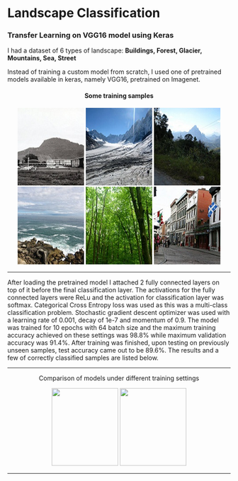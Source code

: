 # Landscape Classification
<h3> Transfer Learning on VGG16 model using Keras </h3>

I had a dataset of 6 types of landscape: <b>Buildings, Forest, Glacier, Mountains, Sea, Street</b>

Instead of training a custom model from scratch, I used one of pretrained models available in keras, namely VGG16, pretrained on Imagenet.

<h4><p align="center">Some training samples</p></h4>

<p align="center">
  <img width="150" height="175" src='https://github.com/mhassan93/landscape-classification-TL/blob/main/Images/0.jpg'/>
  <img width="150" height="175" src='https://github.com/mhassan93/landscape-classification-TL/blob/main/Images/10.jpg'/>
  <img width="150" height="175" src='https://github.com/mhassan93/landscape-classification-TL/blob/main/Images/16.jpg'/>
  <img width="150" height="175" src='https://github.com/mhassan93/landscape-classification-TL/blob/main/Images/7.jpg'/>
  <img width="150" height="175" src='https://github.com/mhassan93/landscape-classification-TL/blob/main/Images/8.jpg'/>
  <img width="150" height="175" src='https://github.com/mhassan93/landscape-classification-TL/blob/main/Images/9.jpg'/>
</p>


<hr>
After loading the pretrained model I attached 2 fully connected layers on top of it before the final classification layer. The activations for the fully connected layers were ReLu and the activation for classification layer was softmax. Categorical Cross Entropy loss was used as this was a multi-class classification problem. Stochastic gradient descent optimizer was used with a learning rate of 0.001, decay of 1e-7 and momentum of 0.9. The model was trained for 10 epochs with 64 batch size and the maximum training accuracy achieved on these settings was 98.8% while maximum validation accuracy was 91.4%. After training was finished, upon testing on previously unseen samples, test accuracy came out to be 89.6%. The results and a few of correctly classified samples are listed below.

<hr>
<p align = "center">Comparison of models under different training settings</p>
<p align="center">
  <img width="150" height="175" src='https://github.com/mhassan93/landscape-classification-TL/blob/main/Results/Training 30 Epochs.jpg'/>
  <img width="150" height="175" src='https://github.com/mhassan93/landscape-classification-TL/blob/main/Results/Training Early Stopping.jpg'/>
</p>
<hr>
